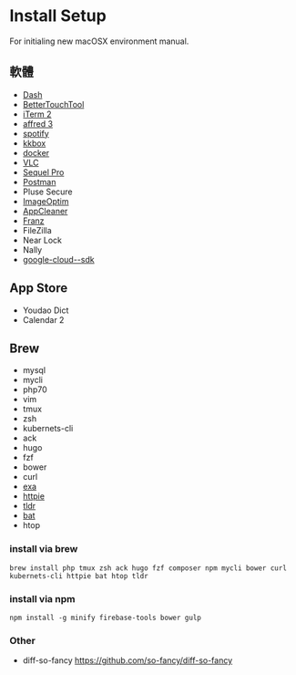 # Install Setup

For initialing new macOSX environment manual.


## 軟體
- [Dash](https://kapeli.com/dash)
- [BetterTouchTool](https://folivora.ai/downloads)
- [iTerm 2](https://www.iterm2.com/)
- [affred 3](https://www.alfredapp.com/)
- [spotify](https://www.spotify.com/tw/download/mac/)
- [kkbox](https://www.kkbox.com/tw/tc/what-is-kkbox/supported-platforms.shtml)
- [docker](https://store.docker.com/editions/community/docker-ce-desktop-mac)
- [VLC](https://get.videolan.org/vlc/3.0.2/macosx/vlc-3.0.2.dmg)
- [Sequel Pro](https://sequelpro.com/download)
- [Postman](https://www.getpostman.com/apps)
- Pluse Secure
- [ImageOptim](https://imageoptim.com/mac)
- [AppCleaner](http://freemacsoft.net/appcleaner/)
- [Franz](https://meetfranz.com/)
- FileZilla
- Near Lock
- Nally
- [google-cloud--sdk](https://cloud.google.com/sdk/downloads?hl=zh-tw)

## App Store
- Youdao Dict
- Calendar 2
 
 
## Brew
- mysql
- mycli
- php70
- vim
- tmux
- zsh
- kubernets-cli
- ack
- hugo
- fzf
- bower
- curl
- [exa](https://the.exa.website/install/macos)
- [httpie](https://httpie.org/)
- [tldr](https://tldr.sh/)
- [bat](https://github.com/sharkdp/bat)
- htop


### install via brew
```
brew install php tmux zsh ack hugo fzf composer npm mycli bower curl kubernets-cli httpie bat htop tldr
```

### install via npm
```
npm install -g minify firebase-tools bower gulp
````

### Other
- diff-so-fancy https://github.com/so-fancy/diff-so-fancy
